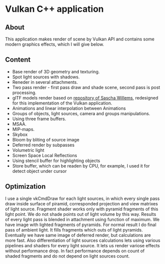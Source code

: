 # Vulkan C++ application

## About

This application makes render of scene by Vulkan API and contains some modern graphics effects, which I will give below.

## Content

* Base render of 3D geometry and texturing.
* Spot light sources with shadows.
* Reneder in several attachments.
* Two pass render - first pass draw and shade scene, second pass is post processing.
* glTF models render based on [repository of Sascha Willems](https://github.com/SaschaWillems/Vulkan-glTF-PBR), redesigned for this implementation of the Vulkan application.
* Animations and linear interpolation between Animations
* Groups of objects, light sources, camera and groups manipulations.
* Using three frame buffers.
* MSAA.
* MIP-maps.
* Skybox
* Bloom by bliting of source image
* Deferred render by subpasses
* Volumetric light
* Screen Space Local Reflections
* Using stencil buffer for highlighting objects
* Store buffer, which can be readen by CPU, for example, I used it for detect object under cursor

## Optimization

I use a single vkCmdDraw for each light sources, in which every single pass draw inside surface of piramid, corresponded projection and view matrixes of light source. Fragment shader works only with pyramid fragments of this light point. We do not shade points out of light volume by this way. Results of every light pass is blended in attachment using function of maximum. We have image with lighted fragments of pyramids. For normal result I do final pass of ambient light. It fills fragments which outs of light pyramids.
Eventually we have same image of deferred render, but calculations are more fast. Also differentiation of light sources calculations lets using various pipelines and shaders for every light source. It lets us render variose effects without performance drop. In fact performance depends on count of shaded fragments and do not depend on light sources count.

<!---
win32 instruction:
mkdir build
cd build
cmake ..
cmake --build . --config Release
-->